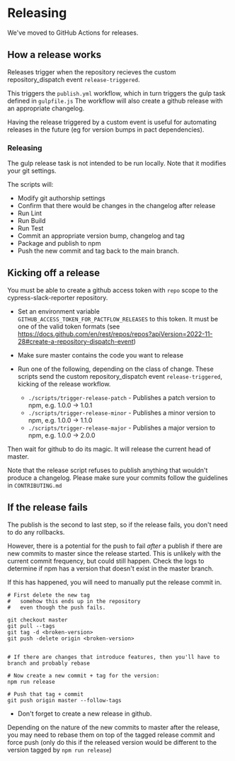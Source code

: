 # Releasing

We've moved to GitHub Actions for releases.

## How a release works

Releases trigger when the repository recieves the custom repository_dispatch event
`release-triggered`.

This triggers the `publish.yml` workflow, which in turn
triggers the gulp task defined in `gulpfile.js`
The workflow will also create a github release with an appropriate changelog.

Having the release triggered by a custom event is useful for automating
releases in the future (eg for version bumps in pact dependencies).

### Releasing

The gulp release task is not intended to be run locally. Note that it modifies your git
settings.

The scripts will:

- Modify git authorship settings
- Confirm that there would be changes in the changelog after release
- Run Lint
- Run Build
- Run Test
- Commit an appropriate version bump, changelog and tag
- Package and publish to npm
- Push the new commit and tag back to the main branch.


## Kicking off a release

You must be able to create a github access token with `repo` scope to the
cypress-slack-reporter repository.

- Set an environment variable `GITHUB_ACCESS_TOKEN_FOR_PACTFLOW_RELEASES` to this token. It must be one of the valid token formats (see https://docs.github.com/en/rest/repos/repos?apiVersion=2022-11-28#create-a-repository-dispatch-event)
- Make sure master contains the code you want to release
- Run one of the following, depending on the class of change. These scripts send the custom repository_dispatch event `release-triggered`, kicking of the release workflow.

  - `./scripts/trigger-release-patch` - Publishes a patch version to npm, e.g. 1.0.0 -> 1.0.1
  - `./scripts/trigger-release-minor` - Publishes a minor version to npm, e.g. 1.0.0 -> 1.1.0
  - `./scripts/trigger-release-major` - Publishes a major version to npm, e.g. 1.0.0 -> 2.0.0

Then wait for github to do its magic. It will release the current head of master.

Note that the release script refuses to publish anything that wouldn't
produce a changelog. Please make sure your commits follow the guidelines in
`CONTRIBUTING.md`

## If the release fails

The publish is the second to last step, so if the release fails, you don't
need to do any rollbacks.

However, there is a potential for the push to fail _after_ a publish if there
are new commits to master since the release started. This is unlikely with
the current commit frequency, but could still happen. Check the logs to
determine if npm has a version that doesn't exist in the master branch.

If this has happened, you will need to manually put the release commit in.

```
# First delete the new tag
#   somehow this ends up in the repository
#   even though the push fails.

git checkout master
git pull --tags
git tag -d <broken-version>
git push -delete origin <broken-version>


# If there are changes that introduce features, then you'll have to branch and probably rebase

# Now create a new commit + tag for the version:
npm run release

# Push that tag + commit
git push origin master --follow-tags

```

- Don't forget to create a new release in github.

Depending on the nature of the new commits to master after the release, you
may need to rebase them on top of the tagged release commit and force push (only do this
if the released version would be different to the version tagged by `npm run release`)